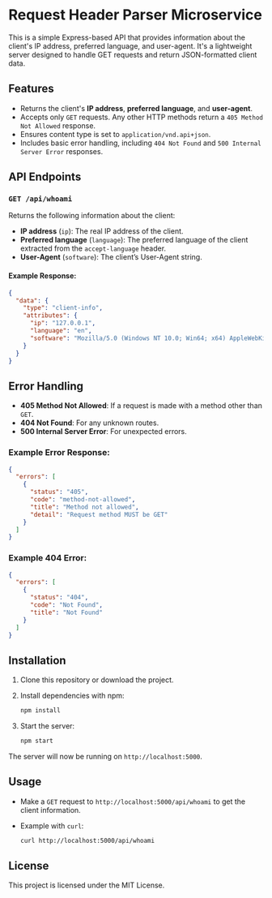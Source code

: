 # Request Header Parser Microservice

This is a simple Express-based API that provides information about the client's IP address, preferred language, and user-agent. It's a lightweight server designed to handle GET requests and return JSON-formatted client data.

## Features

- Returns the client's **IP address**, **preferred language**, and **user-agent**.
- Accepts only `GET` requests. Any other HTTP methods return a `405 Method Not Allowed` response.
- Ensures content type is set to `application/vnd.api+json`.
- Includes basic error handling, including `404 Not Found` and `500 Internal Server Error` responses.

## API Endpoints

### `GET /api/whoami`

Returns the following information about the client:

- **IP address** (`ip`): The real IP address of the client.
- **Preferred language** (`language`): The preferred language of the client extracted from the `accept-language` header.
- **User-Agent** (`software`): The client’s User-Agent string.

#### Example Response:

```json
{
  "data": {
    "type": "client-info",
    "attributes": {
      "ip": "127.0.0.1",
      "language": "en",
      "software": "Mozilla/5.0 (Windows NT 10.0; Win64; x64) AppleWebKit/537.36 (KHTML, like Gecko) Chrome/58.0.3029.110 Safari/537.36"
    }
  }
}
```

## Error Handling

- **405 Method Not Allowed**: If a request is made with a method other than `GET`.
- **404 Not Found**: For any unknown routes.
- **500 Internal Server Error**: For unexpected errors.

### Example Error Response:

```json
{
  "errors": [
    {
      "status": "405",
      "code": "method-not-allowed",
      "title": "Method not allowed",
      "detail": "Request method MUST be GET"
    }
  ]
}
```

### Example 404 Error:

```json
{
  "errors": [
    {
      "status": "404",
      "code": "Not Found",
      "title": "Not Found"
    }
  ]
}
```

## Installation

1. Clone this repository or download the project.
2. Install dependencies with npm:

    ```bash
    npm install
    ```

3. Start the server:

    ```bash
    npm start
    ```

The server will now be running on `http://localhost:5000`.

## Usage

- Make a `GET` request to `http://localhost:5000/api/whoami` to get the client information.
- Example with `curl`:

    ```bash
    curl http://localhost:5000/api/whoami
    ```

## License

This project is licensed under the MIT License.